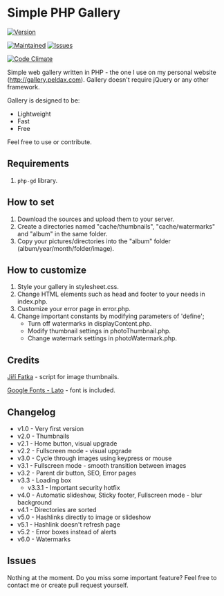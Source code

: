 # Simple PHP Gallery

[![Version](https://img.shields.io/badge/version-6.0-brightgreen.svg)](https://github.com/peldax/SimplePHPGallery/releases/tag/v6.0)

[![Maintained](https://img.shields.io/badge/maintained-yes-brightgreen.svg)](https://github.com/peldax/SimplePHPGallery/releases)
[![Issues](https://img.shields.io/badge/issues-2-green.svg)](https://github.com/peldax/SimplePHPGallery/issues)

[![Code Climate](https://codeclimate.com/github/peldax/SimplePHPGallery/badges/gpa.svg)](https://codeclimate.com/github/peldax/SimplePHPGallery)

Simple web gallery written in PHP - the one I use on my personal website (http://gallery.peldax.com).
Gallery doesn't require jQuery or any other framework.

Gallery is designed to be:

* Lightweight
* Fast
* Free

Feel free to use or contribute.

## Requirements

1. `php-gd` library. 

## How to set

1. Download the sources and upload them to your server.
2. Create a directories named "cache/thumbnails", "cache/watermarks" and "album" in the same folder.
3. Copy your pictures/directories into the "album" folder (album/year/month/folder/image).

## How to customize

1. Style your gallery in stylesheet.css.
2. Change HTML elements such as head and footer to your needs in index.php.
3. Customize your error page in error.php.
4. Change important constants by modifying parameters of 'define';
    - Turn off watermarks in displayContent.php.
    - Modify thumbnail settings in photoThumbnail.php.
    - Change watermark settings in photoWatermark.php.

## Credits

[Jiří Fatka](https://github.com/NTSFka) - script for image thumbnails.

[Google Fonts - Lato](https://www.google.com/fonts/specimen/Lato) - font is included.

## Changelog

* v1.0 - Very first version
* v2.0 - Thumbnails
* v2.1 - Home button, visual upgrade
* v2.2 - Fullscreen mode - visual upgrade
* v3.0 - Cycle through images using keypress or mouse
* v3.1 - Fullscreen mode - smooth transition between images
* v3.2 - Parent dir button, SEO, Error pages
* v3.3 - Loading box
    - v3.3.1 - Important security hotfix
* v4.0 - Automatic slideshow, Sticky footer, Fullscreen mode - blur background
* v4.1 - Directories are sorted
* v5.0 - Hashlinks directly to image or slideshow
* v5.1 - Hashlink doesn't refresh page
* v5.2 - Error boxes instead of alerts
* v6.0 - Watermarks

## Issues

Nothing at the moment.
Do you miss some important feature? Feel free to contact me or create pull request yourself.
